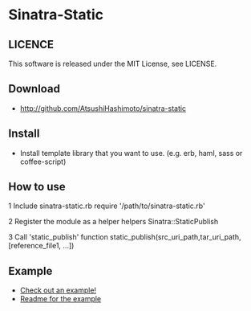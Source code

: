 # Sinatra-Static

## LICENCE
This software is released under the MIT License, see LICENSE.

## Download
- http://github.com/AtsushiHashimoto/sinatra-static

## Install

- Install template library that you want to use. (e.g. erb, haml, sass or coffee-script)

## How to use


1 Include sinatra-static.rb
    require '/path/to/sinatra-static.rb' 

2 Register the module as a helper 
    helpers Sinatra::StaticPublish

3 Call 'static_publish' function
    static_publish(src_uri_path,tar_uri_path, [reference_file1, ...])
    
## Example
- [Check out an example!](examples/app.rb)
- [Readme for the example](examples/readme.md)